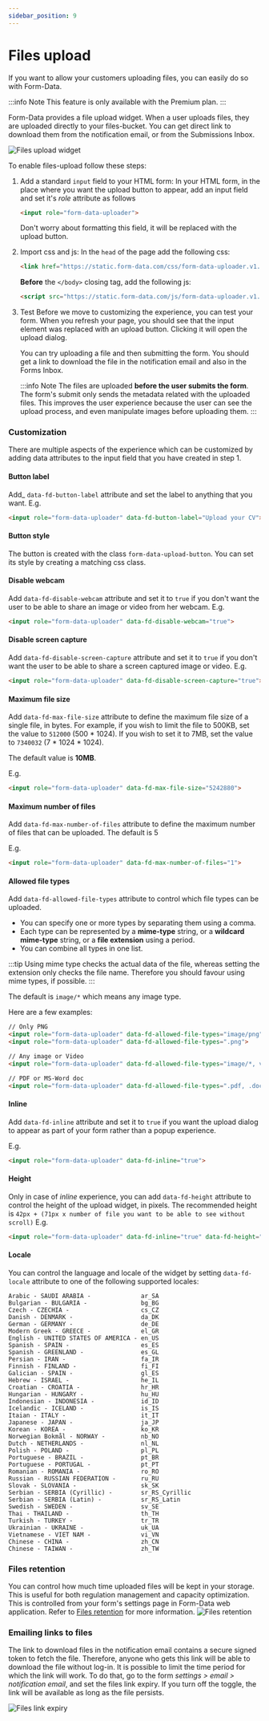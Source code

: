 ```yaml
---
sidebar_position: 9
---
```


# Files upload

If you want to allow your customers uploading files, you can easily do so with Form-Data.

:::info Note
This feature is only available with the Premium plan.
:::

Form-Data provides a file upload widget.
When a user uploads files, they are uploaded directly to your files-bucket. You can get direct link to download them from the notification email, or from the Submissions Inbox.

![Files upload widget](/img/files-upload-widget.png)

To enable files-upload follow these steps:

1. Add a standard `input` field to your HTML form:
   In your HTML form, in the place where you want the upload button to appear, add an input field and set it's _role_ attribute as follows
   ```html
   <input role="form-data-uploader">
   ```
   Don't worry about formatting this field, it will be replaced with the upload button.
2. Import css and js:
   In the `head` of the page add the following css:
   ```html
   <link href="https://static.form-data.com/css/form-data-uploader.v1.css" rel="stylesheet">
   ```
   **Before** the `</body>` closing tag, add the following js:
   ```html
   <script src="https://static.form-data.com/js/form-data-uploader.v1.js"></script>
   ```
3. Test
   Before we move to customizing the experience, you can test your form. When you refresh your page, you should see that the input element was replaced with an upload button. Clicking it will open the upload dialog.

   You can try uploading a file and then submitting the form. You should get a link to download the file in the notification email and also in the Forms Inbox.

   :::info Note
   The files are uploaded **before the user submits the form**. The form's submit only sends the metadata related with the uploaded files. This improves the user experience because the user can see the upload process, and even manipulate images before uploading them.
   :::

### Customization
There are multiple aspects of the experience which can be customized by adding data attributes to the input field that you have created in step 1.

#### Button label
Add_ `data-fd-button-label` attribute and set the label to anything that you want. E.g.
```html
<input role="form-data-uploader" data-fd-button-label="Upload your CV">
```

#### Button style
The button is created with the class `form-data-upload-button`. You can set its style by creating a matching css class.

#### Disable webcam
Add `data-fd-disable-webcam` attribute and set it to `true` if you don't want the user to be able to share an image or video from her webcam. E.g.
```html
<input role="form-data-uploader" data-fd-disable-webcam="true">
```

#### Disable screen capture
Add `data-fd-disable-screen-capture` attribute and set it to `true` if you don't want the user to be able to share a screen captured image or video. E.g.
```html
<input role="form-data-uploader" data-fd-disable-screen-capture="true">
```

#### Maximum file size
Add `data-fd-max-file-size` attribute to define the maximum file size of a single file, in bytes. For example, if you wish to limit the file to 500KB, set the value to `512000` (500 * 1024). If you wish to set it to 7MB, set the value to `7340032` (7 * 1024 * 1024).

The default value is **10MB**.

E.g.
```html
<input role="form-data-uploader" data-fd-max-file-size="5242880">
```

#### Maximum number of files
Add `data-fd-max-number-of-files` attribute to define the maximum number of files that can be uploaded. The default is 5

E.g.
```html
<input role="form-data-uploader" data-fd-max-number-of-files="1">
```

#### Allowed file types
Add `data-fd-allowed-file-types` attribute to control which file types can be uploaded. 
* You can specify one or more types by separating them using a comma. 
* Each type can be represented by a **mime-type** string, or a **wildcard mime-type** string, or a **file extension** using a period. 
* You can combine all types in one list.

:::tip
Using mime type checks the actual data of the file, whereas setting the extension only checks the file name. Therefore you should favour using mime types, if possible.
:::

The default is `image/*` which means any image type.

Here are a few examples:
```html
// Only PNG
<input role="form-data-uploader" data-fd-allowed-file-types="image/png">
<input role="form-data-uploader" data-fd-allowed-file-types=".png">

// Any image or Video
<input role="form-data-uploader" data-fd-allowed-file-types="image/*, video/*">

// PDF or MS-Word doc
<input role="form-data-uploader" data-fd-allowed-file-types=".pdf, .doc, .docx">
```

#### Inline
Add `data-fd-inline` attribute and set it to `true` if you want the upload dialog to appear as part of your form rather than a popup experience.

E.g.
```html
<input role="form-data-uploader" data-fd-inline="true">
```

#### Height
Only in case of _inline_ experience, you can add `data-fd-height` attribute to control the height of the upload widget, in pixels. The recommended height is `42px + (71px x number of file you want to be able to see without scroll)`
E.g.
```html
<input role="form-data-uploader" data-fd-inline="true" data-fd-height="250">
```

#### Locale
You can control the language and locale of the widget by setting `data-fd-locale` attribute to one of the following supported locales:
```text
Arabic - SAUDI ARABIA -              ar_SA
Bulgarian - BULGARIA -               bg_BG
Czech - CZECHIA -                    cs_CZ
Danish - DENMARK -                   da_DK
German - GERMANY -                   de_DE
Modern Greek - GREECE -              el_GR
English - UNITED STATES OF AMERICA - en_US
Spanish - SPAIN -                    es_ES
Spanish - GREENLAND -                es_GL
Persian - IRAN -                     fa_IR
Finnish - FINLAND -                  fi_FI
Galician - SPAIN -                   gl_ES
Hebrew - ISRAEL -                    he_IL
Croatian - CROATIA -                 hr_HR
Hungarian - HUNGARY -                hu_HU
Indonesian - INDONESIA -             id_ID
Icelandic - ICELAND -                is_IS
Itaian - ITALY -                     it_IT
Japanese - JAPAN -                   ja_JP
Korean - KOREA -                     ko_KR
Norwegian Bokmål - NORWAY -          nb_NO
Dutch - NETHERLANDS -                nl_NL
Polish - POLAND -                    pl_PL
Portuguese - BRAZIL -                pt_BR
Portuguese - PORTUGAL -              pt_PT
Romanian - ROMANIA -                 ro_RO
Russian - RUSSIAN FEDERATION -       ru_RU
Slovak - SLOVANIA -                  sk_SK
Serbian - SERBIA (Cyrillic) -        sr_RS_Cyrillic
Serbian - SERBIA (Latin) -           sr_RS_Latin
Swedish - SWEDEN -                   sv_SE
Thai - THAILAND -                    th_TH
Turkish - TURKEY -                   tr_TR
Ukrainian - UKRAINE -                uk_UA
Vietnamese - VIET NAM -              vi_VN
Chinese - CHINA -                    zh_CN
Chinese - TAIWAN -                   zh_TW
```

### Files retention
You can control how much time uploaded files will be kept in your storage. This is useful for both regulation management and capacity optimization. This is controlled from your form's settings page in Form-Data web application.
Refer to [Files retention](data-retention.md#files-retention) for more information.
![Files retention](/img/file-retention.png)

### Emailing links to files
The link to download files in the notification email contains a secure signed token to fetch the file. Therefore, anyone who gets this link will be able to download the file without log-in. It is possible to limit the time period for which the link will work. To do that, go to the form _settings > email > notification email_, and set the files link expiry. 
If you turn off the toggle, the link will be available as long as the file persists.

![Files link expiry](/img/files-link-expiry.png)
